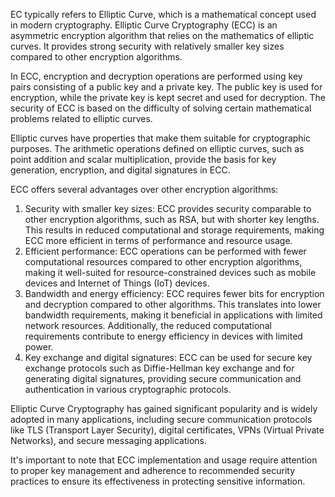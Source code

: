 EC typically refers to Elliptic Curve, which is a mathematical concept used in modern cryptography. Elliptic Curve Cryptography (ECC) is an asymmetric encryption algorithm that relies on the mathematics of elliptic curves. It provides strong security with relatively smaller key sizes compared to other encryption algorithms.

In ECC, encryption and decryption operations are performed using key pairs consisting of a public key and a private key. The public key is used for encryption, while the private key is kept secret and used for decryption. The security of ECC is based on the difficulty of solving certain mathematical problems related to elliptic curves.

Elliptic curves have properties that make them suitable for cryptographic purposes. The arithmetic operations defined on elliptic curves, such as point addition and scalar multiplication, provide the basis for key generation, encryption, and digital signatures in ECC.

ECC offers several advantages over other encryption algorithms:

1.  Security with smaller key sizes: ECC provides security comparable to other encryption algorithms, such as RSA, but with shorter key lengths. This results in reduced computational and storage requirements, making ECC more efficient in terms of performance and resource usage.
2.  Efficient performance: ECC operations can be performed with fewer computational resources compared to other encryption algorithms, making it well-suited for resource-constrained devices such as mobile devices and Internet of Things (IoT) devices.
3.  Bandwidth and energy efficiency: ECC requires fewer bits for encryption and decryption compared to other algorithms. This translates into lower bandwidth requirements, making it beneficial in applications with limited network resources. Additionally, the reduced computational requirements contribute to energy efficiency in devices with limited power.
4.  Key exchange and digital signatures: ECC can be used for secure key exchange protocols such as Diffie-Hellman key exchange and for generating digital signatures, providing secure communication and authentication in various cryptographic protocols.

Elliptic Curve Cryptography has gained significant popularity and is widely adopted in many applications, including secure communication protocols like TLS (Transport Layer Security), digital certificates, VPNs (Virtual Private Networks), and secure messaging applications.

It's important to note that ECC implementation and usage require attention to proper key management and adherence to recommended security practices to ensure its effectiveness in protecting sensitive information.